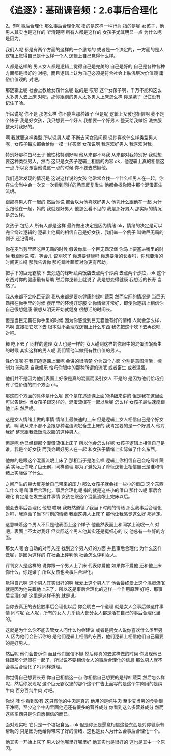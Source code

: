 # 《追逐》：基础课音频：2.6事后合理化

2。6啊 事后合理化 那么事后合理化呢 指的是这样一种行为 指的是呢 女孩子，他男人其实也是这样的 听清楚啊 所有人都是这样的 女孩子尤其明显一点 为什么呢 是因为。

我们人呢 都是有两个方面的这样的一个思考的 或者是一个决定的，一方面的是人逻辑上觉得自己是什么样一个人 逻辑上自己觉得什么样。

人都是这样的 男人女人都是逻辑上觉得自己是完美的 自己是好的 自己是各种各种方面都是很好的 对吧，而且逻辑上认为自己必须是符合社会上肤浅层次价值观 庸俗价值观的 对吧。

那逻辑上呢 社会上教给女孩什么呢 说的是 哎呀 这个女孩子啊，千万不能和这么太多男人去上床 对吧，那你跟别的男人太多男人上床怎么样 你是婊子 记住没有 记住了哈。

所以说呢 你不是 那怎么样 你不能当那种婊子 但是呢 逻辑上女孩也相信啊 我不是个婊子 我是好女孩，我只想要一个好人 我想要一个好男人 整天给我做饭 洗衣服 整天对我好的。

啊 我就要这样类型 所以说男人呢 不断去问女孩问题 说你喜欢什么样类型男人呢，女孩子每次都会给你一模一样答案 女孩说啊 我喜欢好男人 我喜欢对我。

特别好那种白马王子 他性格特别好啊 他从来都不骂我 从来都对我特别好 我就想要这种类型男人，然而 这只是女孩子逻辑上相信的内容 ok，他逻辑上真的相信这一点 所以女孩当他说这一点的时候 你不要去质疑他。

我们通常发现的情况是 这说这样说的女孩 他常常会找一个什么样男人在一起，你在生命当中会一次又一次看到同样的场景反复发生 他都会找你眼中那个混蛋畜生流氓。

跟那样男人在一起的 然后你说 都会以为他喜欢好男人 他凭什么跟他在一起 为什么跟他在一起，妈的 我就是好男人 他怎么看不见的 我是那好男人 那实际的情况是怎么样。

女孩子 包括人 所有人都是这样 最终做出决定是因为情绪 ok，情绪的决定是可以完全绕过逻辑的 逻辑上他真的相信自己是好女孩，我们举一个例子 叫做巨无霸的例子 还记得吗。

你在麦当劳里面吃巨无霸的时候 假设你拿一个巨无霸汉堡 你马上要塞进嘴里的时候 我跟你说 哎，等会儿 说别吃了 你想要健康吗 你想要活的长寿吗，你想要活的时间更长吗 那我告诉你 那吃绿叶蔬菜对你更有帮助。

把手下的巨无霸放下 去旁边的绿叶蔬菜饭店去点两个炒菜 去点两个沙拉，ok 这个东西对你的健康最有帮助 然后你逻辑上就说了 我是想变得健康 我想活的长寿 当然了。

我从来都不会吃巨无霸 我从来都是要吃健康的绿叶蔬菜 然而实际的情况是 当巨无霸摆在你手里的时候 餐厅里的环境好舒服 让你情绪非常好，即使你逻辑上相信你自己很想健康 很想从明天开始就健身 很想活的时间长。

但是当巨无霸在你手里的时候 因为你感觉到巨无霸他有好的情绪 人就会怎么样，呜啊 直接把它吃下去 根本就不会理睬逻辑上什么东西 我先把这个吃下去再说吧 对吧。

棒 吃下去了 同样的道理 女人也是一样的 女人碰到这样的你眼中的混蛋流氓畜生的时候 其实这样的男人呢 我们管他叫做拥有性价值的男人。

性价值呢 在我们追逐课上面呢 会讲的很清楚 分为四个方面 分别是意图清晰，控制力 流动感 自我娱乐 恰巧你眼中的那种所谓的流氓 或者畜生 或者混蛋。

他们并不是因为他们表面上好像是真的混蛋而吸引女人 不是的 是因为他们恰巧拥有了性价值的四个方面 ok。

那这四个方面的具体是什么呢 这个是在追逐课上面的详细来讲的 但是我在这里面可以告诉你 当女孩子跟这样的，混蛋流氓在一起以后呢 怎么样 女孩子最快速度跟他上床 然后呢。

这是女人情绪上做的事情 情绪上最快速的上床 但是逻辑上女人相信自己是个好女孩，啊 我从来不都不会跟那种混蛋流氓畜生上床的 我肯定要的是一个好男人 他对我好 整天跟我做饭洗衣服的这种男人。

但是呢 他已经跟那个混蛋流氓上床了 所以他会怎么样呢 女孩子逻辑上相信自己是谁，我是个好女孩 而我会跟好男人在一起 和女孩子情绪上实际做了什么东西。

他做的是跟这个混蛋流氓上床了 那相当于是怎么样 逻辑上你相信自己会吃绿叶蔬菜 实际上你吃了巨无霸，同样道理 那为了避免为了降低逻辑上相信自己是谁和情绪上实际做了什么。

之间产生的巨大反差给自己带来的压力 那么女孩子就会找一些小的借口 这个东西叫什么呢 叫事后合理化，事后合理化呢 指的就是这些小的借口 那什么呢 事后合理化 肯定是在发生这件事情 女孩在跟这个混蛋流氓上完床以后。

他会去事后合理化 他想 哎呀 我既然遵循了我当下时刻的情绪 那么我事后合理化 对吧，我遵循了当下时刻的情绪 我跟这男人上床了 那他让我感觉这么好 那肯定。

这意味着这个男人不只是他表面上这个样子 他虽然表面上和同学上流氓一点 对吧，表面上不太对我好 但实际这个男人他其实还是挺细心的 哎 他总有一些好的方面。

那女人呢 会自动的对号入座 找到这个男人好的方面 并且事后合理化 为什么这样做呢，是因为这样的 在社会上评判他 社会怎么评判女人。

评判女人是这样的 说你跟一个男人上了床 代表你爱他 如果你不爱他 还和他上床 你什么，你是婊子 所以女孩也会事后合理化。

觉得自己啊 这个男人其实很好的啊 我爱上这个男人了 他会最终爱上这个混蛋流氓 就是因为他先跟他上床了，所以这是事后合理化的这样一个作用原理 好吧，那事后合理化呢 这里是这样子的 就是说。

当你去真正的去接触事后合理化以后 你会明白一个道理 就是女人会事后做这件事情 同时呢 女人呢，所有的女人 几乎绝大部分女人都是活在自己的事后合理化里的。

这就是为什么你不能去管女人问什么约会建议 或者是问女人说你喜欢什么类型男人 因为他们会告诉你的 是他们逻辑上相信的东西，他们逻辑上相信他们自己需要的是好男人。

然后呢 他们会告诉你 而且他们坚信不疑 然后你真的去这样做的时候 你发现他已经跟那个混蛋在一起了，所以说不要相信女人的事后合理化的信息 那么男人就不会事后合理化了吗 同样道理。

你觉得自己想要长寿 你自己相信这一点 你相信自己想要的是绿叶蔬菜 然后怎么样呢，然后你发现呢 这个巨无霸汉堡的那个这个广告上面写的是这个牛肉用的是纯牛肉 百分百纯牛肉 对吧。

你说 哇 你看到没有 这只有他的牛肉是真的 他用的是纯牛肉 至少麦当劳的食物很干净啊，至少这个牛肉里面他还还有很多的营养成分 你看到这么多营养成分 然而这些东西只是你自愿相信的而已。

面对现实吧 它只是一个垃圾食品，ok 但是你还是愿意相信这些东西是对你健康有帮助的 只是因为他给你带来了好的情绪，这也是女人为什么会事后合理化一个。

他其实一开始上床了 男人说他哪里好哪里好 他其实也是很好的 这也是其中一个原因。